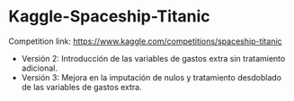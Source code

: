 # Kaggle-Spaceship-Titanic

Competition link: https://www.kaggle.com/competitions/spaceship-titanic

- Versión 2: Introducción de las variables de gastos extra sin tratamiento adicional.
- Versión 3: Mejora en la imputación de nulos y tratamiento desdoblado de las variables de gastos extra.